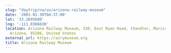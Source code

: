 ```yaml
---
slug: "daytrip/na/us/arizona-railway-museum"
date: '2001-01-30T04:37:00'
lat: '33.2695690'
lng: '-111.8366630'
location: Arizona Railway Museum, 330, East Ryan Road, Chandler, Maricopa County,
  Arizona, 85286, United States
external_url: https://azrymuseum.org
title: Arizona Railway Museum
---
```



